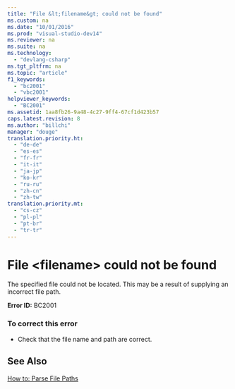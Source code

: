 ```yaml
---
title: "File &lt;filename&gt; could not be found"
ms.custom: na
ms.date: "10/01/2016"
ms.prod: "visual-studio-dev14"
ms.reviewer: na
ms.suite: na
ms.technology: 
  - "devlang-csharp"
ms.tgt_pltfrm: na
ms.topic: "article"
f1_keywords: 
  - "bc2001"
  - "vbc2001"
helpviewer_keywords: 
  - "BC2001"
ms.assetid: 1aa8fb26-9a48-4c27-9ff4-67cf1d423b57
caps.latest.revision: 8
ms.author: "billchi"
manager: "douge"
translation.priority.ht: 
  - "de-de"
  - "es-es"
  - "fr-fr"
  - "it-it"
  - "ja-jp"
  - "ko-kr"
  - "ru-ru"
  - "zh-cn"
  - "zh-tw"
translation.priority.mt: 
  - "cs-cz"
  - "pl-pl"
  - "pt-br"
  - "tr-tr"
---
```

# File &lt;filename&gt; could not be found
The specified file could not be located. This may be a result of supplying an incorrect file path.  
  
 **Error ID:** BC2001  
  
### To correct this error  
  
-   Check that the file name and path are correct.  
  
## See Also  
 [How to: Parse File Paths](../Topic/How%20to:%20Parse%20File%20Paths%20in%20Visual%20Basic.md)